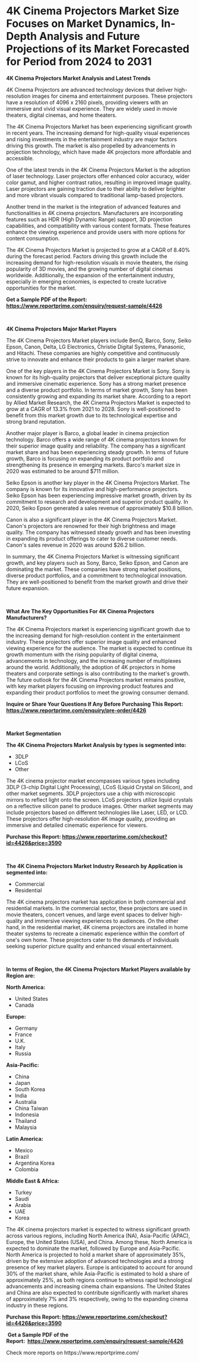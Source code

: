 <p><h1>4K Cinema Projectors Market Size Focuses on Market Dynamics, In-Depth Analysis and Future Projections of its Market Forecasted for Period from 2024 to 2031</h1></p><p><strong>4K Cinema Projectors Market Analysis and Latest Trends</strong></p>
<p><p>4K Cinema Projectors are advanced technology devices that deliver high-resolution images for cinema and entertainment purposes. These projectors have a resolution of 4096 x 2160 pixels, providing viewers with an immersive and vivid visual experience. They are widely used in movie theaters, digital cinemas, and home theaters.</p><p>The 4K Cinema Projectors Market has been experiencing significant growth in recent years. The increasing demand for high-quality visual experiences and rising investments in the entertainment industry are major factors driving this growth. The market is also propelled by advancements in projection technology, which have made 4K projectors more affordable and accessible.</p><p>One of the latest trends in the 4K Cinema Projectors Market is the adoption of laser technology. Laser projectors offer enhanced color accuracy, wider color gamut, and higher contrast ratios, resulting in improved image quality. Laser projectors are gaining traction due to their ability to deliver brighter and more vibrant visuals compared to traditional lamp-based projectors.</p><p>Another trend in the market is the integration of advanced features and functionalities in 4K cinema projectors. Manufacturers are incorporating features such as HDR (High Dynamic Range) support, 3D projection capabilities, and compatibility with various content formats. These features enhance the viewing experience and provide users with more options for content consumption.</p><p>The 4K Cinema Projectors Market is projected to grow at a CAGR of 8.40% during the forecast period. Factors driving this growth include the increasing demand for high-resolution visuals in movie theaters, the rising popularity of 3D movies, and the growing number of digital cinemas worldwide. Additionally, the expansion of the entertainment industry, especially in emerging economies, is expected to create lucrative opportunities for the market.</p></p>
<p><strong>Get a Sample PDF of the Report:&nbsp; <a href="https://www.reportprime.com/enquiry/request-sample/4426">https://www.reportprime.com/enquiry/request-sample/4426</a></strong></p>
<p>&nbsp;</p>
<p><strong>4K Cinema Projectors Major Market Players</strong></p>
<p><p>The 4K Cinema Projectors Market players include BenQ, Barco, Sony, Seiko Epson, Canon, Delta, LG Electronics, Christie Digital Systems, Panasonic, and Hitachi. These companies are highly competitive and continuously strive to innovate and enhance their products to gain a larger market share.</p><p>One of the key players in the 4K Cinema Projectors Market is Sony. Sony is known for its high-quality projectors that deliver exceptional picture quality and immersive cinematic experience. Sony has a strong market presence and a diverse product portfolio. In terms of market growth, Sony has been consistently growing and expanding its market share. According to a report by Allied Market Research, the 4K Cinema Projectors Market is expected to grow at a CAGR of 13.3% from 2021 to 2028. Sony is well-positioned to benefit from this market growth due to its technological expertise and strong brand reputation.</p><p>Another major player is Barco, a global leader in cinema projection technology. Barco offers a wide range of 4K cinema projectors known for their superior image quality and reliability. The company has a significant market share and has been experiencing steady growth. In terms of future growth, Barco is focusing on expanding its product portfolio and strengthening its presence in emerging markets. Barco's market size in 2020 was estimated to be around $711 million.</p><p>Seiko Epson is another key player in the 4K Cinema Projectors Market. The company is known for its innovative and high-performance projectors. Seiko Epson has been experiencing impressive market growth, driven by its commitment to research and development and superior product quality. In 2020, Seiko Epson generated a sales revenue of approximately $10.8 billion.</p><p>Canon is also a significant player in the 4K Cinema Projectors Market. Canon's projectors are renowned for their high brightness and image quality. The company has witnessed steady growth and has been investing in expanding its product offerings to cater to diverse customer needs. Canon's sales revenue in 2020 was around $26.2 billion.</p><p>In summary, the 4K Cinema Projectors Market is witnessing significant growth, and key players such as Sony, Barco, Seiko Epson, and Canon are dominating the market. These companies have strong market positions, diverse product portfolios, and a commitment to technological innovation. They are well-positioned to benefit from the market growth and drive their future expansion.</p></p>
<p>&nbsp;</p>
<p><strong>What Are The Key Opportunities For 4K Cinema Projectors Manufacturers?</strong></p>
<p><p>The 4K Cinema Projectors market is experiencing significant growth due to the increasing demand for high-resolution content in the entertainment industry. These projectors offer superior image quality and enhanced viewing experience for the audience. The market is expected to continue its growth momentum with the rising popularity of digital cinema, advancements in technology, and the increasing number of multiplexes around the world. Additionally, the adoption of 4K projectors in home theaters and corporate settings is also contributing to the market's growth. The future outlook for the 4K Cinema Projectors market remains positive, with key market players focusing on improving product features and expanding their product portfolios to meet the growing consumer demand.</p></p>
<p><strong>Inquire or Share Your Questions If Any Before Purchasing This Report: <a href="https://www.reportprime.com/enquiry/pre-order/4426">https://www.reportprime.com/enquiry/pre-order/4426</a></strong></p>
<p>&nbsp;</p>
<p><strong>Market Segmentation</strong></p>
<p><strong>The 4K Cinema Projectors Market Analysis by types is segmented into:</strong></p>
<p><ul><li>3DLP</li><li>LCoS</li><li>Other</li></ul></p>
<p><p>The 4K cinema projector market encompasses various types including 3DLP (3-chip Digital Light Processing), LCoS (Liquid Crystal on Silicon), and other market segments. 3DLP projectors use a chip with microscopic mirrors to reflect light onto the screen. LCoS projectors utilize liquid crystals on a reflective silicon panel to produce images. Other market segments may include projectors based on different technologies like Laser, LED, or LCD. These projectors offer high-resolution 4K image quality, providing an immersive and detailed cinematic experience for viewers.</p></p>
<p><strong>Purchase this Report:&nbsp;<a href="https://www.reportprime.com/checkout?id=4426&price=3590">https://www.reportprime.com/checkout?id=4426&price=3590</a></strong></p>
<p>&nbsp;</p>
<p><strong>The 4K Cinema Projectors Market Industry Research by Application is segmented into:</strong></p>
<p><ul><li>Commercial</li><li>Residential</li></ul></p>
<p><p>The 4K cinema projectors market has application in both commercial and residential markets. In the commercial sector, these projectors are used in movie theaters, concert venues, and large event spaces to deliver high-quality and immersive viewing experiences to audiences. On the other hand, in the residential market, 4K cinema projectors are installed in home theater systems to recreate a cinematic experience within the comfort of one's own home. These projectors cater to the demands of individuals seeking superior picture quality and enhanced visual entertainment.</p></p>
<p>&nbsp;</p>
<p><strong>In terms of Region, the 4K Cinema Projectors Market Players available by Region are:</strong></p>
<p>
    <p> <strong> North America: </strong>
        <ul>
            <li>United States</li>
            <li>Canada</li>
        </ul>
        </p> 
    <p> <strong> Europe: </strong>
        <ul>
            <li>Germany</li>
            <li>France</li>
            <li>U.K.</li>
            <li>Italy</li>
            <li>Russia</li>
        </ul>
        </p> 
    <p> <strong> Asia-Pacific: </strong>
        <ul>
            <li>China</li>
            <li>Japan</li>
            <li>South Korea</li>
            <li>India</li>
            <li>Australia</li>
            <li>China Taiwan</li>
            <li>Indonesia</li>
            <li>Thailand</li>
            <li>Malaysia</li>
        </ul>
        </p> 
    <p> <strong> Latin America: </strong>
        <ul>
            <li>Mexico</li>
            <li>Brazil</li>
            <li>Argentina Korea</li>
            <li>Colombia</li>
        </ul>
        </p> 
    <p> <strong> Middle East & Africa: </strong>
        <ul>
            <li>Turkey</li>
            <li>Saudi</li>
            <li>Arabia</li>
            <li>UAE</li>
            <li>Korea</li>
        </ul>
    </p>
    </p>
<p><p>The 4K cinema projectors market is expected to witness significant growth across various regions, including North America (NA), Asia-Pacific (APAC), Europe, the United States (USA), and China. Among these, North America is expected to dominate the market, followed by Europe and Asia-Pacific. North America is projected to hold a market share of approximately 35%, driven by the extensive adoption of advanced technologies and a strong presence of key market players. Europe is anticipated to account for around 30% of the market share, while Asia-Pacific is estimated to hold a share of approximately 25%, as both regions continue to witness rapid technological advancements and increasing cinema chain expansions. The United States and China are also expected to contribute significantly with market shares of approximately 7% and 3% respectively, owing to the expanding cinema industry in these regions.</p></p>
<p><strong>Purchase this Report: <a href="https://www.reportprime.com/checkout?id=4426&price=3590">https://www.reportprime.com/checkout?id=4426&price=3590</a></strong></p>
<p>&nbsp;<strong>Get a Sample PDF of the Report:&nbsp;&nbsp;<a href="https://www.reportprime.com/enquiry/request-sample/4426">https://www.reportprime.com/enquiry/request-sample/4426</a></strong></p>
<p><strong></strong></p>
<p>Check more reports on https://www.reportprime.com/</p>